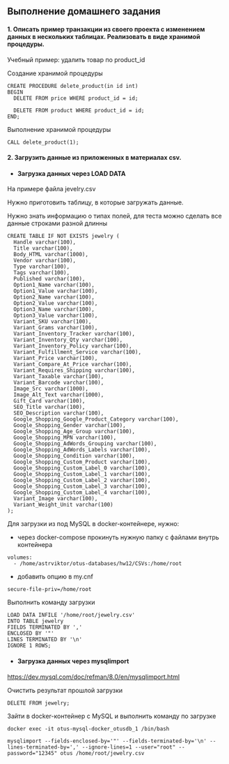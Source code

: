## Выполнение домашнего задания

#### 1. Описать пример транзакции из своего проекта с изменением данных в нескольких таблицах. Реализовать в виде хранимой процедуры.

Учебный пример: удалить товар по product_id

Создание хранимой процедуры

```
CREATE PROCEDURE delete_product(in id int)
BEGIN
  DELETE FROM price WHERE product_id = id;

  DELETE FROM product WHERE product_id = id;
END;
```
Выполнение хранимой процедуры

```
CALL delete_product(1);
```

#### 2. Загрузить данные из приложенных в материалах csv.

- #### Загрузка данных через LOAD DATA
 
На примере файла jevelry.csv

Нужно приготовить таблицу, в которые загружать данные.

Нужно знать информацию о типах полей, 
для теста можно сделать все данные строками разной длинны

```
CREATE TABLE IF NOT EXISTS jewelry (
  Handle varchar(100),
  Title varchar(100),
  Body_HTML varchar(1000),
  Vendor varchar(100),
  Type varchar(100),
  Tags varchar(100),
  Published varchar(100),
  Option1_Name varchar(100),
  Option1_Value varchar(100),
  Option2_Name varchar(100),
  Option2_Value varchar(100),
  Option3_Name varchar(100),
  Option3_Value varchar(100),
  Variant_SKU varchar(100),
  Variant_Grams varchar(100),
  Variant_Inventory_Tracker varchar(100),
  Variant_Inventory_Qty varchar(100),
  Variant_Inventory_Policy varchar(100),
  Variant_Fulfillment_Service varchar(100),
  Variant_Price varchar(100),
  Variant_Compare_At_Price varchar(100),
  Variant_Requires_Shipping varchar(100),
  Variant_Taxable varchar(100),
  Variant_Barcode varchar(100),
  Image_Src varchar(1000),
  Image_Alt_Text varchar(1000),
  Gift_Card varchar(100),
  SEO_Title varchar(100),
  SEO_Description varchar(100),
  Google_Shopping_Google_Product_Category varchar(100),
  Google_Shopping_Gender varchar(100),
  Google_Shopping_Age_Group varchar(100),
  Google_Shopping_MPN varchar(100),
  Google_Shopping_AdWords_Grouping varchar(100),
  Google_Shopping_AdWords_Labels varchar(100),
  Google_Shopping_Condition varchar(100),
  Google_Shopping_Custom_Product varchar(100),
  Google_Shopping_Custom_Label_0 varchar(100),
  Google_Shopping_Custom_Label_1 varchar(100),
  Google_Shopping_Custom_Label_2 varchar(100),
  Google_Shopping_Custom_Label_3 varchar(100),
  Google_Shopping_Custom_Label_4 varchar(100),
  Variant_Image varchar(100),
  Variant_Weight_Unit varchar(100)
);
```
Для загрузки из под MySQL в docker-контейнере, нужно:

- через docker-compose прокинуть нужную папку с файлами внутрь контейнера

```
volumes:
  - /home/astrviktor/otus-databases/hw12/CSVs:/home/root
```

- добавить опцию в my.cnf

```
secure-file-priv=/home/root
```

Выполнить команду загрузки

```
LOAD DATA INFILE '/home/root/jewelry.csv'
INTO TABLE jewelry
FIELDS TERMINATED BY ','
ENCLOSED BY '"'
LINES TERMINATED BY '\n'
IGNORE 1 ROWS;
```

- #### Загрузка данных через mysqlimport

https://dev.mysql.com/doc/refman/8.0/en/mysqlimport.html

Очистить результат прошлой загрузки

```
DELETE FROM jewelry;
```

Зайти в docker-контейнер с MySQL и выполнить команду по загрузке

```
docker exec -it otus-mysql-docker_otusdb_1 /bin/bash

mysqlimport --fields-enclosed-by='"' --fields-terminated-by='\n' --lines-terminated-by=',' --ignore-lines=1 --user="root" --password="12345" otus /home/root/jewelry.csv
```